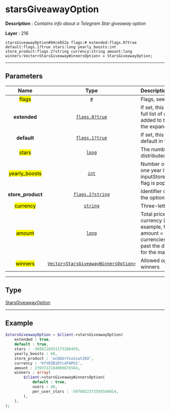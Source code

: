 # starsGiveawayOption

**Description** : *Contains info about a Telegram Star giveaway option*

**Layer** : 216

```tl
starsGiveawayOption#94ce852a flags:# extended:flags.0?true default:flags.1?true stars:long yearly_boosts:int store_product:flags.2?string currency:string amount:long winners:Vector<StarsGiveawayWinnersOption> = StarsGiveawayOption;
```

---

## Parameters

| Name | Type | Description |
| :---: | :---: | :--- |
| <mark>flags</mark> | [`#`](type/#) | Flags, see TL conditional fields |
| **extended** | [`flags.0?true`](type/true) | If set, this option must only be shown in the full list of giveaway options (i.e. they must be added to the list only when the user clicks on the expand button) |
| **default** | [`flags.1?true`](type/true) | If set, this option must be pre-selected by default in the option list |
| <mark>stars</mark> | [`long`](type/long) | The number of Telegram Stars that will be distributed among winners |
| <mark>yearly_boosts</mark> | [`int`](type/int) | Number of times the chat will be boosted for one year if the inputStorePaymentStarsGiveaway.boost_peer flag is populated |
| **store_product** | [`flags.2?string`](type/string) | Identifier of the store product associated with the option, official apps only |
| <mark>currency</mark> | [`string`](type/string) | Three-letter ISO 4217 currency code |
| <mark>amount</mark> | [`long`](type/long) | Total price in the smallest units of the currency (integer, not float/double). For example, for a price of US$ 1.45 pass amount = 145. See the exp parameter in currencies.json, it shows the number of digits past the decimal point for each currency (2 for the majority of currencies) |
| <mark>winners</mark> | [`Vector<StarsGiveawayWinnersOption>`](type/StarsGiveawayWinnersOption) | Allowed options for the number of giveaway winners |

---

## Type

[StarsGiveawayOption](type/StarsGiveawayOption)

---

## Example

```php
$starsGiveawayOption = $client->starsGiveawayOption(
	extended : true,
	default : true,
	stars : -3656216551173288459,
	yearly_boosts : 60,
	store_product : 'wc0GUrVio1sat2bO',
	currency : 'KfV0ZB1R7cdFAPGI',
	amount : 2393722184069876564,
	winners : array(
		$client->starsGiveawayWinnersOption(
			default : true,
			users : 40,
			per_user_stars : -5978922373595546014,
		),
	),
);
```